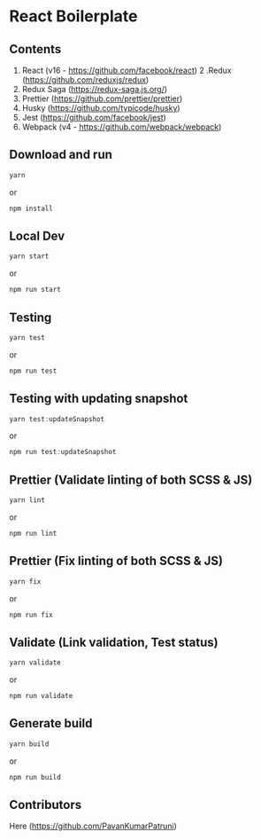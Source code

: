 # React Boilerplate

## Contents

1. React (v16 - https://github.com/facebook/react)
2 .Redux (https://github.com/reduxjs/redux)
3. Redux Saga (https://redux-saga.js.org/)
4. Prettier (https://github.com/prettier/prettier)
5. Husky (https://github.com/typicode/husky)
6. Jest (https://github.com/facebook/jest)
7. Webpack (v4 - https://github.com/webpack/webpack)

## Download and run
  
```javascript
yarn
```

or

```javascript
npm install
```

## Local Dev

```javascript
yarn start
```

or

```javascript
npm run start
```

## Testing

```javascript
yarn test
```

or

```javascript
npm run test
```

## Testing with updating snapshot

```javascript
yarn test:updateSnapshot
```

or

```javascript
npm run test:updateSnapshot
```

## Prettier (Validate linting of both SCSS & JS)
```javascript
yarn lint
```

or

```javascript
npm run lint
```


## Prettier (Fix linting of both SCSS & JS)
```javascript
yarn fix
```

or

```javascript
npm run fix
```


## Validate (Link validation, Test status)

```javascript
yarn validate
```

or

```javascript
npm run validate
```

## Generate build
```javascript
yarn build
```

or


```javascript
npm run build
```


## Contributors
Here (https://github.com/PavanKumarPatruni)
